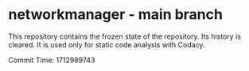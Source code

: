 # networkmanager - main branch

This repository contains the frozen state of the repository.
Its history is cleared. It is used only for static code
analysis with Codacy.

Commit Time: 1712989743
